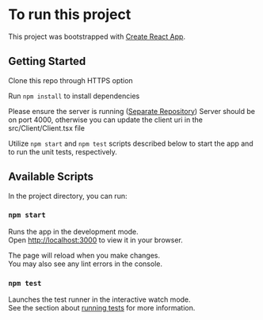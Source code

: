 # To run this project

This project was bootstrapped with [Create React App](https://github.com/facebook/create-react-app).

## Getting Started

Clone this repo through HTTPS option

Run `npm install` to install dependencies

Please ensure the server is running ([Separate Repository](https://github.com/jonas-colas/zipcode-lookup))
Server should be on port 4000, otherwise you can update the client uri in the src/Client/Client.tsx file

Utilize `npm start` and `npm test` scripts described below to start the app and to run the unit tests, respectively.

## Available Scripts

In the project directory, you can run:

### `npm start`

Runs the app in the development mode.\
Open [http://localhost:3000](http://localhost:3000) to view it in your browser.

The page will reload when you make changes.\
You may also see any lint errors in the console.

### `npm test`

Launches the test runner in the interactive watch mode.\
See the section about [running tests](https://facebook.github.io/create-react-app/docs/running-tests) for more information.

